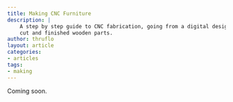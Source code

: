 ```yaml
---
title: Making CNC Furniture
description: |
    A step by step guide to CNC fabrication, going from a digital design to
    cut and finished wooden parts.
author: thruflo
layout: article
categories:
- articles
tags:
- making
---
```


Coming soon.